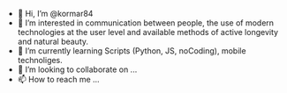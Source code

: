 - 👋 Hi, I’m @kormar84
- 👀 I’m interested in communication between people, the use of modern technologies at the user level and available methods of active longevity and natural beauty.
- 🌱 I’m currently learning Scripts (Python, JS, noCoding), mobile technoliges. 
- 💞️ I’m looking to collaborate on ...
- 📫 How to reach me ...

<!---
kormar84/kormar84 is a ✨ special ✨ repository because its `README.md` (this file) appears on your GitHub profile.
You can click the Preview link to take a look at your changes.
--->
